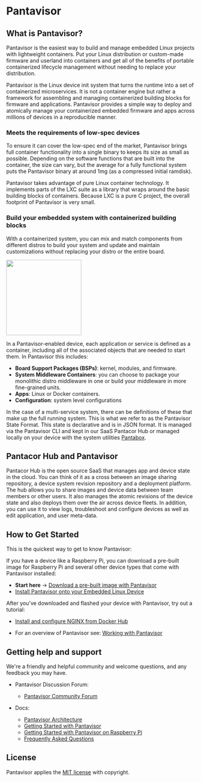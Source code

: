 # Pantavisor

## What is Pantavisor? 
Pantavisor is the easiest way to build and manage embedded Linux projects with lightweight containers. Put your Linux distribution or custom-made firmware and userland into containers and get all of the benefits of portable containerized lifecycle management without needing to replace your distribution. 

Pantavisor is the Linux device init system that turns the runtime into a set of containerized microservices. It is not a container engine but rather a framework for assembling and managing containerized building blocks for firmware and applications. Pantavisor provides a simple way to deploy and atomically manage your containerized embedded firmware and apps across millions of devices in a reproducible manner. 

### Meets the requirements of low-spec devices 
To ensure it can cover the low-spec end of the market, Pantavisor brings full container functionality into a single binary to keeps its size as small as possible. Depending on the software functions that are built into the container, the size can vary, but the average for a fully functional system puts the Pantavisor binary at around 1mg (as a compressed initial ramdisk).

Pantavisor takes advantage of pure Linux container technology. It implements parts of the LXC suite as a library that wraps around the basic building blocks of containers. Because LXC is a pure C project, the overall footprint of Pantavisor is very small.

### Build your embedded system with containerized building blocks
With a containerized system, you can mix and match components from different distros to build your system and update and maintain customizations without replacing your distro or the entire board.

<img src="https://pantavisor.io/images/pantavisor-linux.svg" width="200"/>

In a Pantavisor-enabled device, each application or service is defined as a container, including all of the associated objects that are needed to start them. In Pantavisor this includes:

* **Board Support Packages (BSPs)**: kernel, modules, and firmware. 
* **System Middleware Containers**: you can choose to package your monolithic distro middleware in one or build your middleware in more fine-grained units. 
* **Apps**: Linux or Docker containers.
* **Configuration**: system level configurations

In the case of a multi-service system, there can be definitions of these that make up the full running system. This is what we refer to as the Pantavisor State Format. This state is declarative and is in JSON format. It is managed via the Pantavisor CLI and kept in our SaaS Pantacor Hub or managed locally on your device with the system utilities [Pantabox](https://docs.pantahub.com/before-you-begin/#pvr-cli-vs-pantabox-utilities). 

## Pantacor Hub and Pantavisor
Pantacor Hub is the open source SaaS that manages app and device state in the cloud. You can think of it as a cross between an image sharing repository, a device system revision repository and a deployment platform. The hub allows you to share images and device data between team members or other users. It also manages the atomic revisions of the device state and also deploys them over the air across device fleets. In addition, you can use it to view logs, troubleshoot and configure devices as well as edit application, and user meta-data.

## How to Get Started
This is the quickest way to get to know Pantavisor:

If you have a device like a Raspberry Pi, you can download a pre-built image for Raspberry Pi and several other device types that come with Pantavisor installed: 

* **Start here** ->  [Download a pre-built image with Pantavisor](https://pantavisor.io/#download)
* [Install Pantavisor onto your Embedded Linux Device](https://pantavisor.io/guides/getting_started/)

After you've downloaded and flashed your device with Pantavisor, try out a tutorial: 
* [Install and configure NGINX from Docker Hub](https://pantavisor.io/guides/install-from-docker-hub/)

* For an overview of Pantavisor see:  [Working with Pantavisor](https://docs.pantahub.com/before-you-begin/)

## Getting help and support
We're a friendly and helpful community and welcome questions, and any feedback you may have. 

- Pantavisor Discussion Forum:
     - [Pantavisor Community Forum](https://community.pantavisor.io)

- Docs:
     - [Pantavisor Architecture](https://docs.pantahub.com/pantavisor-architecture/)
     - [Getting Started with Pantavisor](https://docs.pantahub.com/before-you-begin/)
     - [Getting Started with Pantavisor on Raspberry Pi](https://docs.pantahub.com/get-started/#getting-started-on-a-raspberry-pi)
     - [Frequently Asked Questions](https://pantavisor.io/guides/faq/)


## License
Pantavisor applies the [MIT license](LICENSE) with copyright.  


